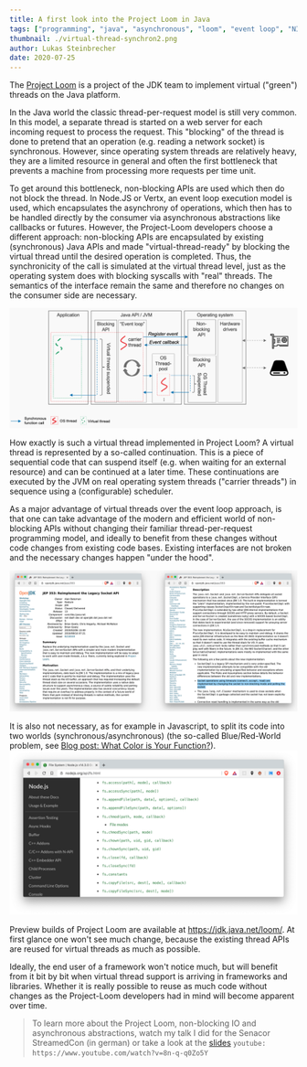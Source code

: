 ```yaml
---
title: A first look into the Project Loom in Java
tags: ["programming", "java", "asynchronous", "loom", "event loop", "NIO", "network"]
thumbnail: ./virtual-thread-synchron2.png
author: Lukas Steinbrecher
date: 2020-07-25
---
```


The [Project Loom](https://wiki.openjdk.java.net/display/loom/Main) is a project of the JDK team to implement virtual ("green") threads on the Java platform.

In the Java world the classic thread-per-request model is still very common. In this model, a separate thread is started on a web server for each incoming request to process the request. This "blocking" of the thread is done to pretend that an operation (e.g. reading a network socket) is synchronous. However, since operating system threads are relatively heavy, they are a limited resource in general and often the first bottleneck that prevents a machine from processing more requests per time unit.

To get around this bottleneck, non-blocking APIs are used which then do not block the thread. In Node.JS or Vertx, an event loop execution model is used, which encapsulates the asynchrony of operations, which then has to be handled directly by the consumer via asynchronous abstractions like callbacks or futures. However, the Project-Loom developers choose a different approach: non-blocking APIs are encapsulated by existing (synchronous) Java APIs and made "virtual-thread-ready" by blocking the virtual thread until the desired operation is completed. Thus, the synchronicity of the call is simulated at the virtual thread level, just as the operating system does with blocking syscalls with "real" threads. The semantics of the interface remain the same and therefore no changes on the consumer side are necessary.

![Virtual threads to translate asynchronous APIs into synchronous ones](virtual-thread-synchron2.png "Virtual threads to translate asynchronous APIs into synchronous ones")

How exactly is such a virtual thread implemented in Project Loom? A virtual thread is represented by a so-called continuation. This is a piece of sequential code that can suspend itself (e.g. when waiting for an external resource) and can be continued at a later time. These continuations are executed by the JVM on real operating system threads ("carrier threads") in sequence using a (configurable) scheduler.

As a major advantage of virtual threads over the event loop approach, is that one can take advantage of the modern and efficient world of non-blocking APIs without changing their familiar thread-per-request programming model, and ideally to benefit from these changes without code changes from existing code bases. Existing interfaces are not broken and the necessary changes happen "under the hood".

![JEP 353: Preparation of the Socket API for virtual thread readiness](socket-api-ready.png "JEP 353: Preparation of the Socket API for virtual thread readiness")


It is also not necessary, as for example in Javascript, to split its code into two worlds (synchronous/asynchronous) (the so-called Blue/Red-World problem, see [Blog post: What Color is Your Function?](http://journal.stuffwithstuff.com/2015/02/01/what-color-is-your-function/)).
![Symptom of the Blue/Red-World problem in node.js: The same functionality must be provided in both variants (synchronous/asynchronous)](node.png "Symptom of the Blue/Red-World problem in node.js: The same functionality must be provided in both variants (synchronous/asynchronous)")

Preview builds of Project Loom are available at https://jdk.java.net/loom/. At first glance one won't see much change, because the existing thread APIs are reused for virtual threads as much as possible.

Ideally, the end user of a framework won't notice much, but will benefit from it bit by bit when virtual thread support is arriving in frameworks and libraries. Whether it is really possible to reuse as much code without changes as the Project-Loom developers had in mind will become apparent over time.


> To learn more about the Project Loom, non-blocking IO and asynchronous abstractions, watch my talk I did for the Senacor StreamedCon (in german) or take a look at the [slides](async-await-talk.pdf) `youtube: https://www.youtube.com/watch?v=8n-q-q0Zo5Y`

